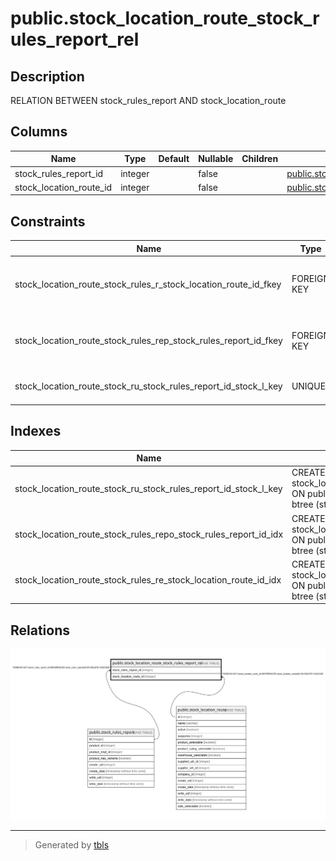 # public.stock_location_route_stock_rules_report_rel

## Description

RELATION BETWEEN stock_rules_report AND stock_location_route

## Columns

| Name | Type | Default | Nullable | Children | Parents | Comment |
| ---- | ---- | ------- | -------- | -------- | ------- | ------- |
| stock_rules_report_id | integer |  | false |  | [public.stock_rules_report](public.stock_rules_report.md) |  |
| stock_location_route_id | integer |  | false |  | [public.stock_location_route](public.stock_location_route.md) |  |

## Constraints

| Name | Type | Definition |
| ---- | ---- | ---------- |
| stock_location_route_stock_rules_r_stock_location_route_id_fkey | FOREIGN KEY | FOREIGN KEY (stock_location_route_id) REFERENCES stock_location_route(id) ON DELETE CASCADE |
| stock_location_route_stock_rules_rep_stock_rules_report_id_fkey | FOREIGN KEY | FOREIGN KEY (stock_rules_report_id) REFERENCES stock_rules_report(id) ON DELETE CASCADE |
| stock_location_route_stock_ru_stock_rules_report_id_stock_l_key | UNIQUE | UNIQUE (stock_rules_report_id, stock_location_route_id) |

## Indexes

| Name | Definition |
| ---- | ---------- |
| stock_location_route_stock_ru_stock_rules_report_id_stock_l_key | CREATE UNIQUE INDEX stock_location_route_stock_ru_stock_rules_report_id_stock_l_key ON public.stock_location_route_stock_rules_report_rel USING btree (stock_rules_report_id, stock_location_route_id) |
| stock_location_route_stock_rules_repo_stock_rules_report_id_idx | CREATE INDEX stock_location_route_stock_rules_repo_stock_rules_report_id_idx ON public.stock_location_route_stock_rules_report_rel USING btree (stock_rules_report_id) |
| stock_location_route_stock_rules_re_stock_location_route_id_idx | CREATE INDEX stock_location_route_stock_rules_re_stock_location_route_id_idx ON public.stock_location_route_stock_rules_report_rel USING btree (stock_location_route_id) |

## Relations

![er](public.stock_location_route_stock_rules_report_rel.svg)

---

> Generated by [tbls](https://github.com/k1LoW/tbls)

